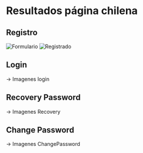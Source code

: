 # Resultados página chilena


## Registro

![Formulario](https://i.imgur.com/r92Q9In.png)
![Registrado](https://i.imgur.com/PKbGMxV.png)

## Login
-> Imagenes login

## Recovery Password
-> Imagenes Recovery

## Change Password
-> Imagenes ChangePassword
